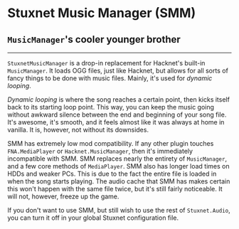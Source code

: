 # Stuxnet Music Manager (SMM)
## `MusicManager`'s cooler younger brother

---

`StuxnetMusicManager` is a drop-in replacement for Hacknet's built-in `MusicManager`. It loads OGG files, just like Hacknet, but allows for all sorts of fancy things to be done with music files. Mainly, it's used for *dynamic looping*.

*Dynamic looping* is where the song reaches a certain point, then kicks itself back to its starting loop point. This way, you can keep the music going without awkward silence between the end and beginning of your song file. It's awesome, it's smooth, and it feels almost like it was always at home in vanilla. It is, however, not without its downsides.

SMM has extremely low mod compatibility. If any other plugin touches `FNA.MediaPlayer` or `Hacknet.MusicManager`, then it's immediately incompatible with SMM. SMM replaces nearly the entirety of `MusicManager`, and a few core methods of `MediaPlayer`. SMM also has longer load times on HDDs and weaker PCs. This is due to the fact the entire file is loaded in when the song starts playing. The audio cache that SMM has makes certain this won't happen with the same file twice, but it's still fairly noticeable. It will not, however, freeze up the game.

If you don't want to use SMM, but still wish to use the rest of `Stuxnet.Audio`, you can turn it off in your global Stuxnet configuration file.